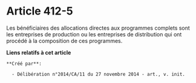 # Article 412-5

Les bénéficiaires des allocations directes aux programmes complets sont les entreprises de production ou les entreprises de
distribution qui ont procédé à la composition de ces programmes.

**Liens relatifs à cet article**

	**Créé par**:

	  - Délibération n°2014/CA/11 du 27 novembre 2014 - art., v. init.
